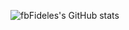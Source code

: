 ![fbFideles's GitHub stats](https://github-readme-stats.vercel.app/api?username=fbFideles&show_icons=true&theme=transparent)
